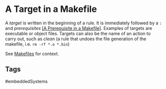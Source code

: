 # A Target in a Makefile

A *target* is written in the beginning of a rule. It is immediately followed by a `:` and *prerequisites* [\[A Prerequisite in a Makefile\]](../202110182309). Examples of targets are executable or object files. Targets can also be the name of an action to carry out, such as *clean* (a rule that undoes the file generation of the makefile, i.e. `rm -rf *.o *.bin`)  

 

See [Makefiles](../202110182235) for context.  



## Tags
#embeddedSystems
